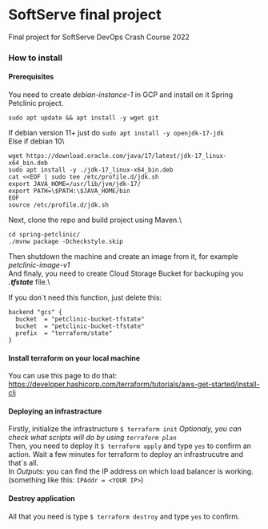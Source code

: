 # SoftServe final project
Final project for SoftServe DevOps Crash Course 2022

### How to install
#### Prerequisites
You need to create *debian-instance-1* in GCP and install on it Spring Petclinic project.
```
sudo apt update && apt install -y wget git
```
If debian version 11+ just do `sudo apt install -y openjdk-17-jdk`\
Else if debian 10\
```
wget https://download.oracle.com/java/17/latest/jdk-17_linux-x64_bin.deb
sudo apt install -y ./jdk-17_linux-x64_bin.deb
cat <<EOF | sudo tee /etc/profile.d/jdk.sh
export JAVA_HOME=/usr/lib/jvm/jdk-17/
export PATH=\$PATH:\$JAVA_HOME/bin
EOF
source /etc/profile.d/jdk.sh
```
Next, clone the repo and build project using Maven.\
```
cd spring-petclinic/
./mvnw package -Dcheckstyle.skip
```
Then shutdown the machine and create an image from it, for example *petclinic-image-v1*\
And finaly, you need to create Cloud Storage Bucket for backuping you ***.tfstate*** file.\

If you don\`t need this function, just delete this:
  ```
  backend "gcs" {
    bucket  = "petclinic-bucket-tfstate"
    bucket  = "petclinic-bucket-tfstate"
    prefix  = "terraform/state"
  }
   ```

#### Install terraform on your local machine
You can use this page to do that: https://developer.hashicorp.com/terraform/tutorials/aws-get-started/install-cli 

#### Deploying an infrastracture
Firstly, initialize the infrastructure
```$ terraform init```
*Optionaly, you can check what scripts will do by using `terraform plan`*\
Then, you need to deploy it
```$ terraform apply```
and type `yes` to confirm an action.
Wait a few minutes for terraform to deploy an infrastrucutre and that\`s all.\
In *Outputs:* you can find the IP address on which load balancer is working. (something like this: `IPAddr = <YOUR IP>`)

#### Destroy application
All that you need is type
```$ terraform destroy```
and type `yes` to confirm.




